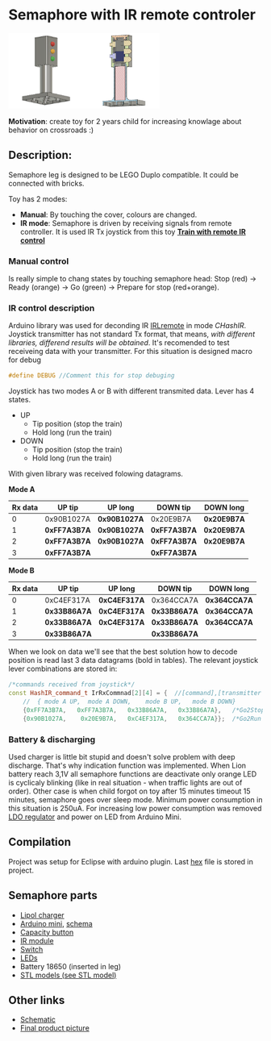 # Semaphore with IR remote controler
<img src="https://github.com/JanZChlumu/Kids-Semaphore/blob/master/STL%20model/sem_view.png" width="150" height="150"><img src="https://github.com/JanZChlumu/Kids-Semaphore/blob/master/STL%20model/sem_cutted.png" width="150" height="150" alt="cutout">

**Motivation**: create toy for 2 years child for increasing knowlage about behavior on crossroads :)

## Description:
Semaphore leg is designed to be LEGO Duplo compatible. It could be connected with bricks.

Toy has 2 modes:

- **Manual**: By touching the cover, colours are changed.
- **IR mode**: Semaphore is driven by receiving signals from remote controller. It is used IR Tx joystick from this toy [ **Train with remote IR control**](https://www.lidl-shop.cz/PLAYTIVE-JUNIOR-Vlacek-na-dalkove-ovladani/p100246613)

### Manual control
Is really simple to chang states by touching semaphore head: Stop (red) -> Ready (orange) -> Go (green) -> Prepare for stop (red+orange).

### IR control description
Arduino library was used for deconding IR [IRLremote](https://github.com/NicoHood/IRLremote/blob/master/Readme.md) in mode _CHashIR_. Joystick transmitter has not standard Tx format, that means, _with different libraries, differend results will be obtained_. It's recomended to test receiveing data with your transmitter. For this situation is designed macro for debug
```cpp
#define DEBUG //Comment this for stop debuging
```
Joystick has two modes A or B with different transmited data. Lever has 4 states. 
- UP
  - Tip position (stop the train)
  - Hold long (run the train)
- DOWN
  - Tip position (stop the train)
  - Hold long (run the train)
  
 With given library was received folowing datagrams. 

**Mode A**

|Rx data|UP tip	   |UP long   |	DOWN tip  |	DOWN long |
| ---   | -------- | -------- | --------- | --------- |
|0      |0x90B1027A|**0x90B1027A**	|0x20E9B7A|**0x20E9B7A**|
|1      |**0xFF7A3B7A**|**0x90B1027A**	|**0xFF7A3B7A**|**0x20E9B7A**|
|2      |**0xFF7A3B7A**|**0x90B1027A**	|**0xFF7A3B7A**|**0x20E9B7A**|
|3      |**0xFF7A3B7A**|            |**0xFF7A3B7A**|	


**Mode B**

|Rx data|UP tip	   |UP long   |	DOWN tip  |	DOWN long |
| ---   | -------- | -------- | --------- | --------- |
|0      |0xC4EF317A    |**0xC4EF317A**|	    0x364CCA7A|	**0x364CCA7A**|
|1      |**0x33B86A7A**|**0xC4EF317A**|	**0x33B86A7A**|     **0x364CCA7A**|
|2      |**0x33B86A7A**|**0xC4EF317A**|	**0x33B86A7A**|	**0x364CCA7A**|
|3      |**0x33B86A7A**|              | **0x33B86A7A**|	          |


When we look on data we'll see that the best solution how to decode position is read last 3 data datagrams (bold in tables).
The relevant joystick lever combinations are stored in:
```cpp
/*commands received from joystick*/
const HashIR_command_t IrRxCommnad[2][4] = {  //[command],[transmitter mode A/B]
    //  { mode A UP,  mode A DOWN,    mode B UP,   mode B DOWN}
  	{0xFF7A3B7A,   0xFF7A3B7A,   0x33B86A7A,   0x33B86A7A},   /*Go2Stop (all TIP positions)*/
	{0x90B1027A,    0x20E9B7A,   0xC4EF317A,   0x364CCA7A}};  /*Go2Run (all long hold positions)*/
```
### Battery & discharging
Used charger is little bit stupid and doesn't solve problem with deep discharge. That's why indication function was implemented. When Lion battery reach 3,1V all semaphore functions are deactivate only orange LED is cyclicaly blinking (like in real situation - when traffic lights are out of order).
Other case is when child forgot on toy after 15 minutes timeout 15 minutes, semaphore goes over sleep mode. Minimum power consumption in this situation is 250uA.
For increasing low power consumption was removed [LDO regulator](http://ww1.microchip.com/downloads/en/DeviceDoc/20005785A.pdf) and power on LED from Arduino Mini.
## Compilation
Project was setup for Eclipse with arduino plugin. Last [hex](Kids-Semaphore/Semaphore/Release/Semaphore.hex) file is stored in project.
## Semaphore parts
* [Lipol charger](https://www.electroschematics.com/10551/tp4056-lipo-battery-charger-rc-toys/)
* [Arduino mini](https://www.aliexpress.com/item/ATMEGA328P-Pro-Mini-328-Mini-ATMEGA328-5V-16MHz-5V-16M-for-arduino/32831029894.html?spm=a2g0s.9042311.0.0.64d94c4dOIaAYn), [schema](https://cdn.sparkfun.com/datasheets/Dev/Arduino/Boards/Arduino-Pro-Mini-v14.pdf)
* [Capacity button](https://www.aliexpress.com/item/TTP223-Module-Capacitive-Touch-Switch-Button-Self-Lock-Key-Module-2-5-5-5V/32709015595.html?spm=a2g0s.9042311.0.0.27424c4d5RztuN)
* [IR module](https://www.tme.eu/cz/Document/c26cc9aca2ad933c9d4bdc84e43ef900/TSOP2238.pdf)
* [Switch](https://www.tme.eu/cz/details/s1501/posuvne-prepinace/)
* [LEDs](https://www.tme.eu/cz/Document/01421dc8dab8fa585126521a0ba7da49/OSXXXXA1K4A.pdf)
* Battery 18650 (inserted in leg)
* [STL models (see STL model)](https://www.thingiverse.com/thing:3239892)

## Other links
* [Schematic](https://github.com/JanZChlumu/Kids-Semaphore/blob/master/miscellaneous/Semaphore_schematic.pdf)
* [Final product picture](https://github.com/JanZChlumu/Kids-Semaphore/blob/master/miscellaneous/finished_set.jpg)
